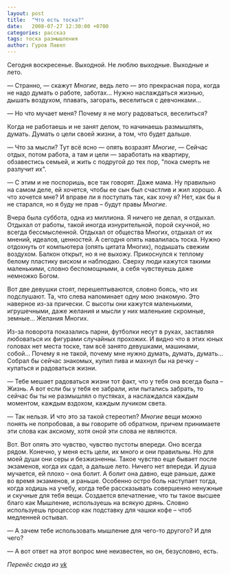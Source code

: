 ```yaml
---
layout: post
title:  "Что есть тоска?"
date:   2008-07-27 12:30:00 +0700
categories: рассказ
tags: тоска размышления
author: Гуров Павел
---
```


Сегодня воскресенье. Выходной. Не люблю выходные. Выходные и лето.

&mdash; Странно, &mdash; скажут *Многие*, ведь лето &mdash; это прекрасная пора, когда не надо думать о работе, заботах… Нужно наслаждаться жизнью, дышать воздухом, плавать, загорать, веселиться с девчонками... 

&mdash; Но что мучает меня? Почему я не могу радоваться, веселиться?

Когда не работаешь и не занят делом, то начинаешь размышлять, думать. Думать о цели своей жизни, а том, что будет дальше.

&mdash; Что за мысли? Тут всё ясно &mdash; опять возразят *Многие*, &mdash; Сейчас отдых, потом работа, а там и цели &mdash; заработать на квартиру, обзавестись семьей, и жить с подругой до тех пор, "пока смерть не разлучит их".

&mdash; С этим и не поспоришь, все так говорят. Даже мама. Ну правильно на самом деле, ей хочется, чтобы ее сын был счастлив и жил хорошо. А что хочется мне? И вправе ли я поступать так, как хочу я? Нет, как бы я не старался, но я буду не прав – будут правы *Многие*. 

Вчера была суббота, одна из миллиона. Я ничего не делал, я отдыхал. Отдыхал от работы, такой иногда изнурительной, порой скучной, но всегда бессмысленной. Отдыхал от общества Многих, отдыхал от их мнений, идеалов, ценностей. А сегодня опять навалилась тоска. 
Нужно отдохнуть от компьютера (опять цитата Многих), подышать свежим воздухом. Балкон открыт, но я не выхожу. Прикоснулся к теплому белому пластику виском и наблюдаю. Сверху люди кажутся такими маленькими, словно беспомощными, а себя чувствуешь даже немножко Богом. 

Вот две девушки стоят, перешептываются, словно боясь, что их подслушают. Та, что слева напоминает одну мою знакомую. Это наверное из-за прически. С высоты они кажутся маленькими, игрушечными, даже желания и мысли у них маленькие скромные, земные… Желания Многих.

Из-за поворота показались парни, футболки несут в руках, заставляя любоваться их фигурами случайных прохожих. И видно что в этих юных головах нет места тоске, там всё занято девушками, машинами, собой… Почему я не такой, почему мне нужно думать, думать, думать… Собрал бы сейчас знакомых, купил пива и махнул бы на речку – купаться и радоваться жизни.

&mdash; Тебе мешает радоваться жизни тот факт, что у тебя она всегда была – Жизнь. А вот если бы у тебя ее забрали, или пытались забрать, то сейчас бы ты не размышлял о пустяках, а наслаждался каждым моментом, каждым вздохом, каждым лучиком света.

&mdash; Так нельзя. И что это за такой стереотип? *Многие* вещи можно понять не попробовав, а вы говорите об обратном, причем принимаете эти слова как аксиому, хотя оной эти слова не являются.

Вот. Вот опять это чувство, чувство пустоты впереди. Оно всегда рядом. Конечно, у меня есть цели, их много и они правильны. Но для моей души они серы и безжизненны. Такое чувство еще бывает после экзаменов, когда их сдал, а дальше лето. Ничего нет впереди. И душа мучается, ей плохо – она болит. А болит она давно, еще раньше, даже во время экзаменов, и раньше. Особенно остро боль наступает тогда, когда ходишь на учебу, когда тебе рассказывать совершенно ненужные и скучные для тебя вещи. Создается впечатление, что ты такое высшее благо как Мышление, используешь на всякую дрянь. Словно используешь процессор как подставку для чашки кофе – чтоб медленней остывал.

&mdash; А зачем тебе использовать мышление для чего-то другого? И для чего? 

&mdash; А вот ответ на этот вопрос мне неизвестен, но он, безусловно, есть.

*Перенёс сюда из [vk](https://vk.com/note5195606_7367899)*
